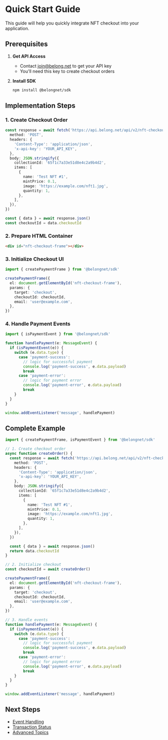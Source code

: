 # Quick Start Guide

This guide will help you quickly integrate NFT checkout into your application.

## Prerequisites

1. **Get API Access**

   - Contact [join@belong.net](mailto:join@belong.net) to get your API key
   - You'll need this key to create checkout orders

2. **Install SDK**
   ```bash
   npm install @belongnet/sdk
   ```

## Implementation Steps

### 1. Create Checkout Order

```typescript
const response = await fetch('https://api.belong.net/api/v2/nft-checkout', {
  method: 'POST',
  headers: {
    'Content-Type': 'application/json',
    'x-api-key': 'YOUR_API_KEY',
  },
  body: JSON.stringify({
    collectionId: '65f1c7a33e51d8e4c2a9b4d2',
    items: [
      {
        name: 'Test NFT #1',
        mintPrice: 0.1,
        image: 'https://example.com/nft1.jpg',
        quantity: 1,
      },
    ],
  }),
})

const { data } = await response.json()
const checkoutId = data.checkoutId
```

### 2. Prepare HTML Container

```html
<div id="nft-checkout-frame"></div>
```

### 3. Initialize Checkout UI

```typescript
import { createPaymentFrame } from '@belongnet/sdk'

createPaymentFrame({
  el: document.getElementById('nft-checkout-frame'),
  params: {
    target: 'checkout',
    checkoutId: checkoutId,
    email: 'user@example.com',
  },
})
```

### 4. Handle Payment Events

```typescript
import { isPaymentEvent } from '@belongnet/sdk'

function handlePayment(e: MessageEvent) {
  if (isPaymentEvent(e)) {
    switch (e.data.type) {
      case 'payment-success':
        // logic for successful payment
        console.log('payment-success', e.data.payload)
        break
      case 'payment-error':
        // logic for payment error
        console.log('payment-error', e.data.payload)
        break
    }
  }
}

window.addEventListener('message', handlePayment)
```

## Complete Example

```typescript
import { createPaymentFrame, isPaymentEvent } from '@belongnet/sdk'

// 1. Create checkout order
async function createOrder() {
  const response = await fetch('https://api.belong.net/api/v2/nft-checkout', {
    method: 'POST',
    headers: {
      'Content-Type': 'application/json',
      'x-api-key': 'YOUR_API_KEY',
    },
    body: JSON.stringify({
      collectionId: '65f1c7a33e51d8e4c2a9b4d2',
      items: [
        {
          name: 'Test NFT #1',
          mintPrice: 0.1,
          image: 'https://example.com/nft1.jpg',
          quantity: 1,
        },
      ],
    }),
  })

  const { data } = await response.json()
  return data.checkoutId
}

// 2. Initialize checkout
const checkoutId = await createOrder()

createPaymentFrame({
  el: document.getElementById('nft-checkout-frame'),
  params: {
    target: 'checkout',
    checkoutId: checkoutId,
    email: 'user@example.com',
  },
})

// 3. Handle events
function handlePayment(e: MessageEvent) {
  if (isPaymentEvent(e)) {
    switch (e.data.type) {
      case 'payment-success':
        // logic for successful payment
        console.log('payment-success', e.data.payload)
        break
      case 'payment-error':
        // logic for payment error
        console.log('payment-error', e.data.payload)
        break
    }
  }
}

window.addEventListener('message', handlePayment)
```

## Next Steps

- [Event Handling](./events.md)
- [Transaction Status](./checkout.md#getting-transaction-status)
- [Advanced Topics](./advanced.md)
